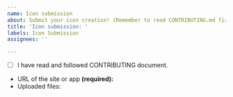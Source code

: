 ```yaml
---
name: Icon submission
about: Submit your icon creation! (Remember to read CONTRIBUTING.md first, if you haven't already.)
title: 'Icon submission: '
labels: Icon Submission
assignees: ''

---
```


<!--
Remember to add **name of the site or app** at the end of the title. 

#########################
## ACCEPT REQUIREMENTS ##
#########################

Add x inside of the brackets: [ ] -> [x]
-->

- [ ] I have read and followed CONTRIBUTING document.
- URL of the site or app **(required):**
- Uploaded files: 
<!-- ADD FILES HERE -^

Zip the files (Github doesn't accept SVG or AI files).
-->